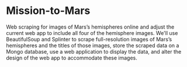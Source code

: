 # Mission-to-Mars

Web scraping for images of Mars’s hemispheres online and adjust the current web app to include all four of the hemisphere images.
We'll use BeautifulSoup and Splinter to scrape full-resolution images of Mars’s hemispheres and the titles of those images, store the scraped data on a Mongo database, use a web application to display the data, and alter the design of the web app to accommodate these images.
